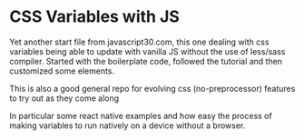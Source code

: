 # CSS Variables with JS

<p>Yet another start file from javascript30.com, this one dealing with css variables being able to update with vanilla JS
without the use of less/sass compiler. Started with the boilerplate code, followed the tutorial and then customized some elements.

This is also a good general repo for evolving css (no-preprocessor) features to try out as they come along</p>
In particular some react native examples and how easy the process of making variables to run natively on a device without a browser.
